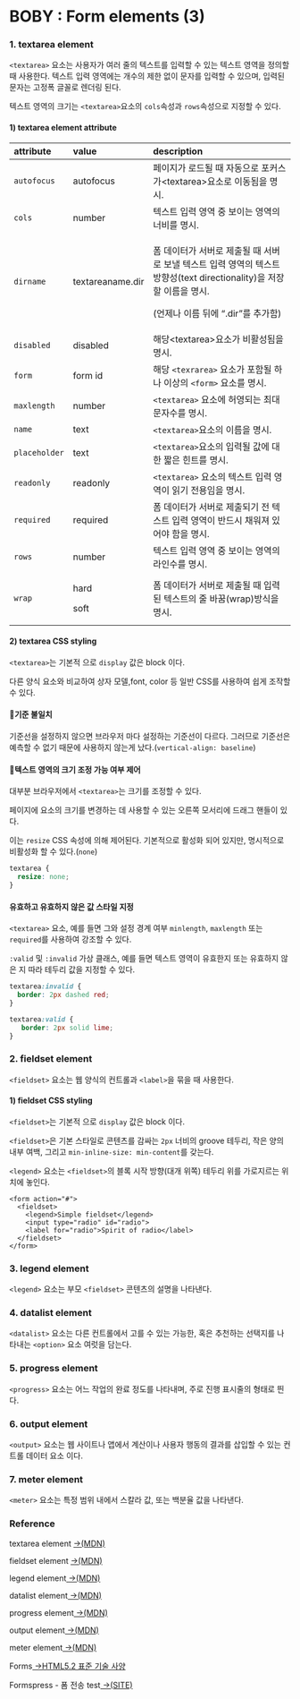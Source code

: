 # BOBY : Form elements \(3\)

### 1. textarea element

`<textarea>` 요소는 사용자가 여러 줄의 텍스트를 입력할 수 있는 텍스트 영역을 정의할 때 사용한다. 텍스트 입력 영역에는 개수의 제한 없이 문자를 입력할 수 있으며, 입력된 문자는 고정폭 글꼴로 렌더링 된다.

텍스트 영역의 크기는 `<textarea>`요소의 `cols`속성과 `rows`속성으로 지정할 수 있다.

#### 1\) textarea element attribute

<table>
  <thead>
    <tr>
      <th style="text-align:left">attribute</th>
      <th style="text-align:left">value</th>
      <th style="text-align:left">description</th>
    </tr>
  </thead>
  <tbody>
    <tr>
      <td style="text-align:left"><code>autofocus</code>
      </td>
      <td style="text-align:left">autofocus</td>
      <td style="text-align:left">&#xD398;&#xC774;&#xC9C0;&#xAC00; &#xB85C;&#xB4DC;&#xB420; &#xB54C; &#xC790;&#xB3D9;&#xC73C;&#xB85C;
        &#xD3EC;&#xCEE4;&#xC2A4;&#xAC00;&lt;textarea&gt;&#xC694;&#xC18C;&#xB85C;
        &#xC774;&#xB3D9;&#xB428;&#xC744; &#xBA85;&#xC2DC;.</td>
    </tr>
    <tr>
      <td style="text-align:left"><code>cols</code>
      </td>
      <td style="text-align:left">number</td>
      <td style="text-align:left">&#xD14D;&#xC2A4;&#xD2B8; &#xC785;&#xB825; &#xC601;&#xC5ED; &#xC911; &#xBCF4;&#xC774;&#xB294;
        &#xC601;&#xC5ED;&#xC758; &#xB108;&#xBE44;&#xB97C; &#xBA85;&#xC2DC;.</td>
    </tr>
    <tr>
      <td style="text-align:left"><code>dirname</code>
      </td>
      <td style="text-align:left">textareaname.dir</td>
      <td style="text-align:left">
        <p>&#xD3FC; &#xB370;&#xC774;&#xD130;&#xAC00; &#xC11C;&#xBC84;&#xB85C; &#xC81C;&#xCD9C;&#xB420;
          &#xB54C; &#xC11C;&#xBC84;&#xB85C; &#xBCF4;&#xB0BC; &#xD14D;&#xC2A4;&#xD2B8;
          &#xC785;&#xB825; &#xC601;&#xC5ED;&#xC758; &#xD14D;&#xC2A4;&#xD2B8; &#xBC29;&#xD5A5;&#xC131;(text
          directionality)&#xC744; &#xC800;&#xC7A5;&#xD560; &#xC774;&#xB984;&#xC744;
          &#xBA85;&#xC2DC;.</p>
        <p>(&#xC5B8;&#xC81C;&#xB098; &#xC774;&#xB984; &#xB4A4;&#xC5D0; &#x201C;.dir&#x201D;&#xB97C;
          &#xCD94;&#xAC00;&#xD568;)</p>
      </td>
    </tr>
    <tr>
      <td style="text-align:left"><code>disabled</code>
      </td>
      <td style="text-align:left">disabled</td>
      <td style="text-align:left">&#xD574;&#xB2F9;&lt;textarea&gt;&#xC694;&#xC18C;&#xAC00; &#xBE44;&#xD65C;&#xC131;&#xB428;&#xC744;
        &#xBA85;&#xC2DC;.</td>
    </tr>
    <tr>
      <td style="text-align:left"><code>form</code>
      </td>
      <td style="text-align:left">form id</td>
      <td style="text-align:left">&#xD574;&#xB2F9; <code>&lt;texrarea&gt;</code> &#xC694;&#xC18C;&#xAC00;
        &#xD3EC;&#xD568;&#xB420; &#xD558;&#xB098; &#xC774;&#xC0C1;&#xC758; <code>&lt;form&gt;</code> &#xC694;&#xC18C;&#xB97C;
        &#xBA85;&#xC2DC;.</td>
    </tr>
    <tr>
      <td style="text-align:left"><code>maxlength</code>
      </td>
      <td style="text-align:left">number</td>
      <td style="text-align:left"><code>&lt;textarea&gt;</code> &#xC694;&#xC18C;&#xC5D0; &#xD5C8;&#xC601;&#xB418;&#xB294;
        &#xCD5C;&#xB300; &#xBB38;&#xC790;&#xC218;&#xB97C; &#xBA85;&#xC2DC;.</td>
    </tr>
    <tr>
      <td style="text-align:left"> <code>name</code>
      </td>
      <td style="text-align:left">text</td>
      <td style="text-align:left"><code>&lt;textarea&gt;</code>&#xC694;&#xC18C;&#xC758; &#xC774;&#xB984;&#xC744;
        &#xBA85;&#xC2DC;.</td>
    </tr>
    <tr>
      <td style="text-align:left"><code>placeholder</code>
      </td>
      <td style="text-align:left">text</td>
      <td style="text-align:left"><code>&lt;textarea&gt;</code>&#xC694;&#xC18C;&#xC758; &#xC785;&#xB825;&#xB420;
        &#xAC12;&#xC5D0; &#xB300;&#xD55C; &#xC9E7;&#xC740; &#xD78C;&#xD2B8;&#xB97C;
        &#xBA85;&#xC2DC;.</td>
    </tr>
    <tr>
      <td style="text-align:left"><code>readonly</code>
      </td>
      <td style="text-align:left">readonly</td>
      <td style="text-align:left"><code>&lt;textarea&gt;</code> &#xC694;&#xC18C;&#xC758; &#xD14D;&#xC2A4;&#xD2B8;
        &#xC785;&#xB825; &#xC601;&#xC5ED;&#xC774; &#xC77D;&#xAE30; &#xC804;&#xC6A9;&#xC784;&#xC744;
        &#xBA85;&#xC2DC;.</td>
    </tr>
    <tr>
      <td style="text-align:left"><code>required</code>
      </td>
      <td style="text-align:left">required</td>
      <td style="text-align:left">&#xD3FC; &#xB370;&#xC774;&#xD130;&#xAC00; &#xC11C;&#xBC84;&#xB85C; &#xC81C;&#xCD9C;&#xB418;&#xAE30;
        &#xC804; &#xD14D;&#xC2A4;&#xD2B8; &#xC785;&#xB825; &#xC601;&#xC5ED;&#xC774;
        &#xBC18;&#xB4DC;&#xC2DC; &#xCC44;&#xC6CC;&#xC838; &#xC788;&#xC5B4;&#xC57C;
        &#xD568;&#xC744; &#xBA85;&#xC2DC;.</td>
    </tr>
    <tr>
      <td style="text-align:left"><code>rows</code>
      </td>
      <td style="text-align:left">number</td>
      <td style="text-align:left">&#xD14D;&#xC2A4;&#xD2B8; &#xC785;&#xB825; &#xC601;&#xC5ED; &#xC911; &#xBCF4;&#xC774;&#xB294;
        &#xC601;&#xC5ED;&#xC758; &#xB77C;&#xC778;&#xC218;&#xB97C; &#xBA85;&#xC2DC;.</td>
    </tr>
    <tr>
      <td style="text-align:left"><code>wrap</code>
      </td>
      <td style="text-align:left">
        <p>hard</p>
        <p>soft</p>
      </td>
      <td style="text-align:left">&#xD3FC; &#xB370;&#xC774;&#xD130;&#xAC00; &#xC11C;&#xBC84;&#xB85C; &#xC81C;&#xCD9C;&#xB420;
        &#xB54C; &#xC785;&#xB825;&#xB41C; &#xD14D;&#xC2A4;&#xD2B8;&#xC758; &#xC904;
        &#xBC14;&#xAFC8;(wrap)&#xBC29;&#xC2DD;&#xC744; &#xBA85;&#xC2DC;.</td>
    </tr>
  </tbody>
</table>

#### 2\) textarea CSS styling

`<textarea>`는 기본적 으로 `display` 값은 block 이다.

다른 양식 요소와 비교하여 상자 모델,font, color 등 일반 CSS를 사용하여 쉽게 조작할 수 있다.

#### 📝**기준 불일치**

기준선을 설정하지 않으면 브라우저 마다 설정하는 기준선이 다르다. 그러므로 기준선은 예측할 수 없기  때문에 사용하지 않는게 났다.\(`vertical-align: baseline`\)

#### 📝**텍스트 영역의 크기 조정 가능 여부 제어**

대부분 브라우저에서 `<textarea>`는 크기를 조정할 수 있다.

페이지에 요소의 크기를 변경하는 데 사용할 수 있는 오른쪽 모서리에 드래그 핸들이 있다.

이는 `resize` CSS 속성에 의해 제어된다. 기본적으로 활성화 되어 있지만, 명시적으로 비활성화 할 수 있다.\(`none`\)

```css
textarea {
  resize: none;
}
```

#### **유효하고 유효하지 않은 값 스타일 지정**

`<textarea>` 요소, 예를 들면 그와 설정 경계 여부 `minlength`, `maxlength` 또는 `required`를 사용하여 강조할 수 있다.

`:valid` 및 `:invalid` 가상 클래스, 예를 들면 텍스트 영역이 유효한지 또는 유효하지 않은 지 따라 테두리 값을 지정할 수 있다.

```css
textarea:invalid {
  border: 2px dashed red;
}

textarea:valid {
   border: 2px solid lime;
}
```

### 2. fieldset element

`<fieldset>` 요소는 웹 양식의 컨트롤과 `<label>`을 묶을 때 사용한다.

#### 1\) fieldset CSS styling

`<fieldset>`는 기본적 으로 `display` 값은 block 이다.

`<fieldset>`은 기본 스타일로 콘텐츠를 감싸는 `2px` 너비의 groove 테두리, 작은 양의 내부 여백, 그리고 `min-inline-size: min-content`를 갖는다.

`<legend>` 요소는 `<fieldset>`의 블록 시작 방향\(대개 위쪽\) 테두리 위를 가로지르는 위치에 놓인다.

```markup
<form action="#">
  <fieldset>
    <legend>Simple fieldset</legend>
    <input type="radio" id="radio">
    <label for="radio">Spirit of radio</label>
  </fieldset>
</form>
```

### 3. legend element

`<legend>` 요소는 부모 `<fieldset>` 콘텐츠의 설명을 나타낸다.

### 4. datalist element

`<datalist>` 요소는 다른 컨트롤에서 고를 수 있는 가능한, 혹은 추천하는 선택지를 나타내는 `<option>` 요소 여럿을 담는다.

### 5. progress element

`<progress>` 요소는 어느 작업의 완료 정도를 나타내며, 주로 진행 표시줄의 형태로 띈다.

### 6. output element

`<output>` 요소는 웹 사이트나 앱에서 계산이나 사용자 행동의 결과를 삽입할 수 있는 컨트롤 데이터 요소 이다.

### 7. meter element

`<meter>` 요소는 특정 범위 내에서 스칼라 값, 또는 백분율 값을 나타낸다.

### Reference 

textarea element [→\(MDN\)](https://developer.mozilla.org/ko/docs/Web/HTML/Element/textarea)

fieldset element [→\(MDN\)](https://developer.mozilla.org/ko/docs/Web/HTML/Element/fieldset)

legend element[ →\(MDN\)](https://developer.mozilla.org/ko/docs/Web/HTML/Element/legend)

datalist element[ →\(MDN\)](https://developer.mozilla.org/ko/docs/Web/HTML/Element/datalist)

progress element[ →\(MDN\)](https://developer.mozilla.org/ko/docs/Web/HTML/Element/progress)

output element[ →\(MDN\)](https://developer.mozilla.org/ko/docs/Web/HTML/Element/output)

meter element[ →\(MDN\)](https://developer.mozilla.org/ko/docs/Web/HTML/Element/meter)

Forms[ →HTML5.2 표준 기술 사양](https://html.spec.whatwg.org/multipage/forms.html#sec-forms)

Formspress - 폼 전송 test[ →\(SITE\)﻿](https://formspree.io/)

